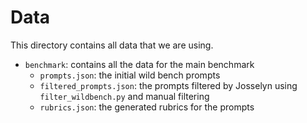 # Data

This directory contains all data that we are using.

- `benchmark`: contains all the data for the main benchmark
  - `prompts.json`: the initial wild bench prompts
  - `filtered_prompts.json`: the prompts filtered by Josselyn using `filter_wildbench.py` and manual filtering
  - `rubrics.json`: the generated rubrics for the prompts
